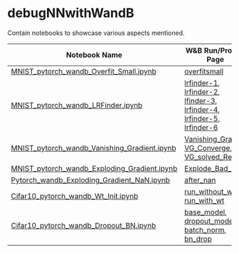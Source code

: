 # debugNNwithWandB
Contain notebooks to showcase various aspects mentioned.

|Notebook Name|W&B Run/Project Page|
|---|---|
|[MNIST_pytorch_wandb_Overfit_Small.ipynb](https://github.com/ayulockin/debugNNwithWandB/blob/master/MNIST_pytorch_wandb_Overfit_Small.ipynb)|[overfitsmall](https://app.wandb.ai/ayush-thakur/debug-neural-nets/runs/fyhe4cjp)|
|[MNIST_pytorch_wandb_LRFinder.ipynb](https://github.com/ayulockin/debugNNwithWandB/blob/master/MNIST_pytorch_wandb_LRFinder.ipynb)|[lrfinder-1](https://app.wandb.ai/ayush-thakur/debug-neural-nets/runs/y4rs46wh), [lrfinder-2](https://app.wandb.ai/ayush-thakur/debug-neural-nets/runs/qymq8k8u), [lfinder-3](https://app.wandb.ai/ayush-thakur/debug-neural-nets/runs/03wzr4le), [lrfinder-4](https://app.wandb.ai/ayush-thakur/debug-neural-nets/runs/g3q4lb01?), [lrfinder-5](https://app.wandb.ai/ayush-thakur/debug-neural-nets/runs/v8wfft6j), [lrfinder-6](https://app.wandb.ai/ayush-thakur/debug-neural-nets/runs/jkpzxscz)|
|[MNIST_pytorch_wandb_Vanishing_Gradient.ipynb](https://github.com/ayulockin/debugNNwithWandB/blob/master/MNIST_pytorch_wandb_Vanishing_Gradient.ipynb)|[Vanishing_Grad_1](https://app.wandb.ai/ayush-thakur/debug-neural-nets/runs/5z09nhb9), [VG_Converge](https://app.wandb.ai/ayush-thakur/debug-neural-nets/runs/neo43xm0), [VG_solved_Relu](https://app.wandb.ai/ayush-thakur/debug-neural-nets/runs/q3zjcazj)|
|[MNIST_pytorch_wandb_Exploding_Gradient.ipynb](https://github.com/ayulockin/debugNNwithWandB/blob/master/MNIST_pytorch_wandb_Exploding_Gradient.ipynb)|[Explode_Bad_Wt](https://app.wandb.ai/ayush-thakur/debug-neural-nets/runs/7gygoykn?workspace=user-ayush-thakur)|
|[Pytorch_wandb_Exploding_Gradient_NaN.ipynb](https://github.com/ayulockin/debugNNwithWandB/blob/master/Pytorch_wandb_Exploding_Gradient_NaN.ipynb)|[after_nan](https://app.wandb.ai/ayush-thakur/debug-neural-nets/runs/jh061uaf)|
|[Cifar10_pytorch_wandb_Wt_Init.ipynb](https://github.com/ayulockin/debugNNwithWandB/blob/master/Cifar10_pytorch_wandb_Wt_Init.ipynb)|[run_without_wt](https://app.wandb.ai/ayush-thakur/debug-neural-nets/runs/tbw3n3x8), [run_with_wt](https://app.wandb.ai/ayush-thakur/debug-neural-nets/runs/2a5qddz3)|
|[Cifar10_pytorch_wandb_Dropout_BN.ipynb](https://github.com/ayulockin/debugNNwithWandB/blob/master/Cifar10_pytorch_wandb_Dropout_BN.ipynb)|[base_model](https://app.wandb.ai/ayush-thakur/debug-neural-nets/runs/dxdz06vk), [dropout_model](https://app.wandb.ai/ayush-thakur/debug-neural-nets/runs/tlf4e8fm), [batch_norm](https://app.wandb.ai/ayush-thakur/debug-neural-nets/runs/pntlvpic), [bn_drop](https://app.wandb.ai/ayush-thakur/debug-neural-nets/runs/1e5c7bk2)|
